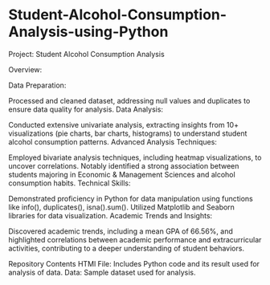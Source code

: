 # Student-Alcohol-Consumption-Analysis-using-Python
Project: Student Alcohol Consumption Analysis

Overview:

Data Preparation:

Processed and cleaned dataset, addressing null values and duplicates to ensure data quality for analysis.
Data Analysis:

Conducted extensive univariate analysis, extracting insights from 10+ visualizations (pie charts, bar charts, histograms) to understand student alcohol consumption patterns.
Advanced Analysis Techniques:

Employed bivariate analysis techniques, including heatmap visualizations, to uncover correlations. Notably identified a strong association between students majoring in Economic & Management Sciences and alcohol consumption habits.
Technical Skills:

Demonstrated proficiency in Python for data manipulation using functions like info(), duplicates(), isna().sum(). Utilized Matplotlib and Seaborn libraries for data visualization.
Academic Trends and Insights:

Discovered academic trends, including a mean GPA of 66.56%, and highlighted correlations between academic performance and extracurricular activities, contributing to a deeper understanding of student behaviors.

Repository Contents
HTMl File: Includes Python code and its result used for analysis of data.
Data: Sample dataset used for analysis.
